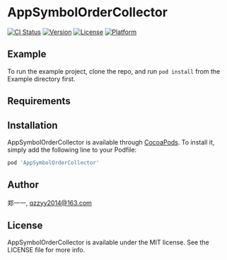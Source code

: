 # AppSymbolOrderCollector

[![CI Status](https://img.shields.io/travis/郑一一/AppSymbolOrderCollector.svg?style=flat)](https://travis-ci.org/郑一一/AppSymbolOrderCollector)
[![Version](https://img.shields.io/cocoapods/v/AppSymbolOrderCollector.svg?style=flat)](https://cocoapods.org/pods/AppSymbolOrderCollector)
[![License](https://img.shields.io/cocoapods/l/AppSymbolOrderCollector.svg?style=flat)](https://cocoapods.org/pods/AppSymbolOrderCollector)
[![Platform](https://img.shields.io/cocoapods/p/AppSymbolOrderCollector.svg?style=flat)](https://cocoapods.org/pods/AppSymbolOrderCollector)

## Example

To run the example project, clone the repo, and run `pod install` from the Example directory first.

## Requirements

## Installation

AppSymbolOrderCollector is available through [CocoaPods](https://cocoapods.org). To install
it, simply add the following line to your Podfile:

```ruby
pod 'AppSymbolOrderCollector'
```

## Author

郑一一, qzzyy2014@163.com

## License

AppSymbolOrderCollector is available under the MIT license. See the LICENSE file for more info.
